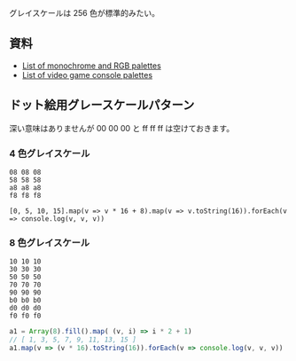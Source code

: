 グレイスケールは 256 色が標準的みたい。

## 資料
- [List of monochrome and RGB palettes](https://en.wikipedia.org/wiki/List_of_monochrome_and_RGB_palettes)
- [List of video game console palettes](https://en.wikipedia.org/wiki/List_of_video_game_console_palettes)

## ドット絵用グレースケールパターン
深い意味はありませんが 00 00 00 と ff ff ff は空けておきます。

### 4 色グレイスケール
````
08 08 08
58 58 58
a8 a8 a8
f8 f8 f8
````

````
[0, 5, 10, 15].map(v => v * 16 + 8).map(v => v.toString(16)).forEach(v => console.log(v, v, v))
````

### 8 色グレイスケール
````
10 10 10
30 30 30
50 50 50
70 70 70
90 90 90
b0 b0 b0
d0 d0 d0
f0 f0 f0
````

````javascript
a1 = Array(8).fill().map( (v, i) => i * 2 + 1)
// [ 1, 3, 5, 7, 9, 11, 13, 15 ]
a1.map(v => (v * 16).toString(16)).forEach(v => console.log(v, v, v))
````
